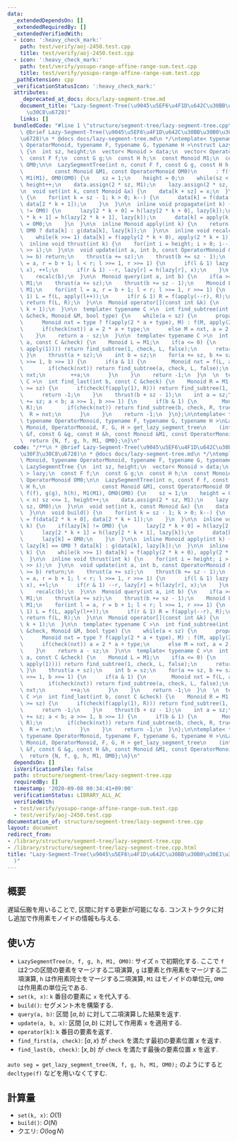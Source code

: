 ```yaml
---
data:
  _extendedDependsOn: []
  _extendedRequiredBy: []
  _extendedVerifiedWith:
  - icon: ':heavy_check_mark:'
    path: test/verify/aoj-2450.test.cpp
    title: test/verify/aoj-2450.test.cpp
  - icon: ':heavy_check_mark:'
    path: test/verify/yosupo-range-affine-range-sum.test.cpp
    title: test/verify/yosupo-range-affine-range-sum.test.cpp
  _pathExtension: cpp
  _verificationStatusIcon: ':heavy_check_mark:'
  attributes:
    _deprecated_at_docs: docs/lazy-segment-tree.md
    document_title: "Lazy-Segment-Tree(\u9045\u5EF6\u4F1D\u642C\u30BB\u30B0\u30E1\u30F3\
      \u30C8\u6728)"
    links: []
  bundledCode: "#line 1 \"structure/segment-tree/lazy-segment-tree.cpp\"\n/**\n *\
    \ @brief Lazy-Segment-Tree(\u9045\u5EF6\u4F1D\u642C\u30BB\u30B0\u30E1\u30F3\u30C8\
    \u6728)\n * @docs docs/lazy-segment-tree.md\n */\ntemplate< typename Monoid, typename\
    \ OperatorMonoid, typename F, typename G, typename H >\nstruct LazySegmentTree\
    \ {\n  int sz, height;\n  vector< Monoid > data;\n  vector< OperatorMonoid > lazy;\n\
    \  const F f;\n  const G g;\n  const H h;\n  const Monoid M1;\n  const OperatorMonoid\
    \ OM0;\n\n  LazySegmentTree(int n, const F f, const G g, const H h,\n        \
    \          const Monoid &M1, const OperatorMonoid OM0)\n      : f(f), g(g), h(h),\
    \ M1(M1), OM0(OM0) {\n    sz = 1;\n    height = 0;\n    while(sz < n) sz <<= 1,\
    \ height++;\n    data.assign(2 * sz, M1);\n    lazy.assign(2 * sz, OM0);\n  }\n\
    \n  void set(int k, const Monoid &x) {\n    data[k + sz] = x;\n  }\n\n  void build()\
    \ {\n    for(int k = sz - 1; k > 0; k--) {\n      data[k] = f(data[2 * k + 0],\
    \ data[2 * k + 1]);\n    }\n  }\n\n  inline void propagate(int k) {\n    if(lazy[k]\
    \ != OM0) {\n      lazy[2 * k + 0] = h(lazy[2 * k + 0], lazy[k]);\n      lazy[2\
    \ * k + 1] = h(lazy[2 * k + 1], lazy[k]);\n      data[k] = apply(k);\n      lazy[k]\
    \ = OM0;\n    }\n  }\n\n  inline Monoid apply(int k) {\n    return lazy[k] ==\
    \ OM0 ? data[k] : g(data[k], lazy[k]);\n  }\n\n  inline void recalc(int k) {\n\
    \    while(k >>= 1) data[k] = f(apply(2 * k + 0), apply(2 * k + 1));\n  }\n\n\
    \  inline void thrust(int k) {\n    for(int i = height; i > 0; i--) propagate(k\
    \ >> i);\n  }\n\n  void update(int a, int b, const OperatorMonoid &x) {\n    if(a\
    \ >= b) return;\n    thrust(a += sz);\n    thrust(b += sz - 1);\n    for(int l\
    \ = a, r = b + 1; l < r; l >>= 1, r >>= 1) {\n      if(l & 1) lazy[l] = h(lazy[l],\
    \ x), ++l;\n      if(r & 1) --r, lazy[r] = h(lazy[r], x);\n    }\n    recalc(a);\n\
    \    recalc(b);\n  }\n\n  Monoid query(int a, int b) {\n    if(a >= b) return\
    \ M1;\n    thrust(a += sz);\n    thrust(b += sz - 1);\n    Monoid L = M1, R =\
    \ M1;\n    for(int l = a, r = b + 1; l < r; l >>= 1, r >>= 1) {\n      if(l &\
    \ 1) L = f(L, apply(l++));\n      if(r & 1) R = f(apply(--r), R);\n    }\n   \
    \ return f(L, R);\n  }\n\n  Monoid operator[](const int &k) {\n    return query(k,\
    \ k + 1);\n  }\n\n  template< typename C >\n  int find_subtree(int a, const C\
    \ &check, Monoid &M, bool type) {\n    while(a < sz) {\n      propagate(a);\n\
    \      Monoid nxt = type ? f(apply(2 * a + type), M) : f(M, apply(2 * a + type));\n\
    \      if(check(nxt)) a = 2 * a + type;\n      else M = nxt, a = 2 * a + 1 - type;\n\
    \    }\n    return a - sz;\n  }\n\n  template< typename C >\n  int find_first(int\
    \ a, const C &check) {\n    Monoid L = M1;\n    if(a <= 0) {\n      if(check(f(L,\
    \ apply(1)))) return find_subtree(1, check, L, false);\n      return -1;\n   \
    \ }\n    thrust(a + sz);\n    int b = sz;\n    for(a += sz, b += sz; a < b; a\
    \ >>= 1, b >>= 1) {\n      if(a & 1) {\n        Monoid nxt = f(L, apply(a));\n\
    \        if(check(nxt)) return find_subtree(a, check, L, false);\n        L =\
    \ nxt;\n        ++a;\n      }\n    }\n    return -1;\n  }\n  \n  template< typename\
    \ C >\n  int find_last(int b, const C &check) {\n    Monoid R = M1;\n    if(b\
    \ >= sz) {\n      if(check(f(apply(1), R))) return find_subtree(1, check, R, true);\n\
    \      return -1;\n    }\n    thrust(b + sz - 1);\n    int a = sz;\n    for(b\
    \ += sz; a < b; a >>= 1, b >>= 1) {\n      if(b & 1) {\n        Monoid nxt = f(apply(--b),\
    \ R);\n        if(check(nxt)) return find_subtree(b, check, R, true);\n      \
    \  R = nxt;\n      }\n    }\n    return -1;\n  }\n};\n\ntemplate< typename Monoid,\
    \ typename OperatorMonoid, typename F, typename G, typename H >\nLazySegmentTree<\
    \ Monoid, OperatorMonoid, F, G, H > get_lazy_segment_tree\n    (int N, const F\
    \ &f, const G &g, const H &h, const Monoid &M1, const OperatorMonoid &OM0) {\n\
    \  return {N, f, g, h, M1, OM0};\n}\n"
  code: "/**\n * @brief Lazy-Segment-Tree(\u9045\u5EF6\u4F1D\u642C\u30BB\u30B0\u30E1\
    \u30F3\u30C8\u6728)\n * @docs docs/lazy-segment-tree.md\n */\ntemplate< typename\
    \ Monoid, typename OperatorMonoid, typename F, typename G, typename H >\nstruct\
    \ LazySegmentTree {\n  int sz, height;\n  vector< Monoid > data;\n  vector< OperatorMonoid\
    \ > lazy;\n  const F f;\n  const G g;\n  const H h;\n  const Monoid M1;\n  const\
    \ OperatorMonoid OM0;\n\n  LazySegmentTree(int n, const F f, const G g, const\
    \ H h,\n                  const Monoid &M1, const OperatorMonoid OM0)\n      :\
    \ f(f), g(g), h(h), M1(M1), OM0(OM0) {\n    sz = 1;\n    height = 0;\n    while(sz\
    \ < n) sz <<= 1, height++;\n    data.assign(2 * sz, M1);\n    lazy.assign(2 *\
    \ sz, OM0);\n  }\n\n  void set(int k, const Monoid &x) {\n    data[k + sz] = x;\n\
    \  }\n\n  void build() {\n    for(int k = sz - 1; k > 0; k--) {\n      data[k]\
    \ = f(data[2 * k + 0], data[2 * k + 1]);\n    }\n  }\n\n  inline void propagate(int\
    \ k) {\n    if(lazy[k] != OM0) {\n      lazy[2 * k + 0] = h(lazy[2 * k + 0], lazy[k]);\n\
    \      lazy[2 * k + 1] = h(lazy[2 * k + 1], lazy[k]);\n      data[k] = apply(k);\n\
    \      lazy[k] = OM0;\n    }\n  }\n\n  inline Monoid apply(int k) {\n    return\
    \ lazy[k] == OM0 ? data[k] : g(data[k], lazy[k]);\n  }\n\n  inline void recalc(int\
    \ k) {\n    while(k >>= 1) data[k] = f(apply(2 * k + 0), apply(2 * k + 1));\n\
    \  }\n\n  inline void thrust(int k) {\n    for(int i = height; i > 0; i--) propagate(k\
    \ >> i);\n  }\n\n  void update(int a, int b, const OperatorMonoid &x) {\n    if(a\
    \ >= b) return;\n    thrust(a += sz);\n    thrust(b += sz - 1);\n    for(int l\
    \ = a, r = b + 1; l < r; l >>= 1, r >>= 1) {\n      if(l & 1) lazy[l] = h(lazy[l],\
    \ x), ++l;\n      if(r & 1) --r, lazy[r] = h(lazy[r], x);\n    }\n    recalc(a);\n\
    \    recalc(b);\n  }\n\n  Monoid query(int a, int b) {\n    if(a >= b) return\
    \ M1;\n    thrust(a += sz);\n    thrust(b += sz - 1);\n    Monoid L = M1, R =\
    \ M1;\n    for(int l = a, r = b + 1; l < r; l >>= 1, r >>= 1) {\n      if(l &\
    \ 1) L = f(L, apply(l++));\n      if(r & 1) R = f(apply(--r), R);\n    }\n   \
    \ return f(L, R);\n  }\n\n  Monoid operator[](const int &k) {\n    return query(k,\
    \ k + 1);\n  }\n\n  template< typename C >\n  int find_subtree(int a, const C\
    \ &check, Monoid &M, bool type) {\n    while(a < sz) {\n      propagate(a);\n\
    \      Monoid nxt = type ? f(apply(2 * a + type), M) : f(M, apply(2 * a + type));\n\
    \      if(check(nxt)) a = 2 * a + type;\n      else M = nxt, a = 2 * a + 1 - type;\n\
    \    }\n    return a - sz;\n  }\n\n  template< typename C >\n  int find_first(int\
    \ a, const C &check) {\n    Monoid L = M1;\n    if(a <= 0) {\n      if(check(f(L,\
    \ apply(1)))) return find_subtree(1, check, L, false);\n      return -1;\n   \
    \ }\n    thrust(a + sz);\n    int b = sz;\n    for(a += sz, b += sz; a < b; a\
    \ >>= 1, b >>= 1) {\n      if(a & 1) {\n        Monoid nxt = f(L, apply(a));\n\
    \        if(check(nxt)) return find_subtree(a, check, L, false);\n        L =\
    \ nxt;\n        ++a;\n      }\n    }\n    return -1;\n  }\n  \n  template< typename\
    \ C >\n  int find_last(int b, const C &check) {\n    Monoid R = M1;\n    if(b\
    \ >= sz) {\n      if(check(f(apply(1), R))) return find_subtree(1, check, R, true);\n\
    \      return -1;\n    }\n    thrust(b + sz - 1);\n    int a = sz;\n    for(b\
    \ += sz; a < b; a >>= 1, b >>= 1) {\n      if(b & 1) {\n        Monoid nxt = f(apply(--b),\
    \ R);\n        if(check(nxt)) return find_subtree(b, check, R, true);\n      \
    \  R = nxt;\n      }\n    }\n    return -1;\n  }\n};\n\ntemplate< typename Monoid,\
    \ typename OperatorMonoid, typename F, typename G, typename H >\nLazySegmentTree<\
    \ Monoid, OperatorMonoid, F, G, H > get_lazy_segment_tree\n    (int N, const F\
    \ &f, const G &g, const H &h, const Monoid &M1, const OperatorMonoid &OM0) {\n\
    \  return {N, f, g, h, M1, OM0};\n}\n"
  dependsOn: []
  isVerificationFile: false
  path: structure/segment-tree/lazy-segment-tree.cpp
  requiredBy: []
  timestamp: '2020-09-08 00:34:41+09:00'
  verificationStatus: LIBRARY_ALL_AC
  verifiedWith:
  - test/verify/yosupo-range-affine-range-sum.test.cpp
  - test/verify/aoj-2450.test.cpp
documentation_of: structure/segment-tree/lazy-segment-tree.cpp
layout: document
redirect_from:
- /library/structure/segment-tree/lazy-segment-tree.cpp
- /library/structure/segment-tree/lazy-segment-tree.cpp.html
title: "Lazy-Segment-Tree(\u9045\u5EF6\u4F1D\u642C\u30BB\u30B0\u30E1\u30F3\u30C8\u6728\
  )"
---
```

## 概要

遅延伝搬を用いることで, 区間に対する更新が可能になる. コンストラクタに対し追加で作用素モノイドの情報も与える.

## 使い方

* `LazySegmentTree(n, f, g, h, M1, OM0)`: サイズ `n` で初期化する. ここで `f` は2つの区間の要素をマージする二項演算, `g` は要素と作用素をマージする二項演算, `h` は作用素同士をマージする二項演算, `M1` はモノイドの単位元, `OM0` は作用素の単位元である.
* `set(k, x)`: `k` 番目の要素に `x` を代入する.
* `build()`: セグメント木を構築する.
* `query(a, b)`: 区間 $[a, b)$ に対して二項演算した結果を返す.
* `update(a, b, x)`: 区間 $[a, b)$ に対して作用素 `x` を適用する.
* `operator[k]`: `k` 番目の要素を返す.
* `find_first(a, check)`: $[a,x)$ が `check` を満たす最初の要素位置 $x$ を返す.
* `find_last(b, check)`: $[x,b)$ が `check` を満たす最後の要素位置 $x$ を返す.

`auto seg = get_lazy_segment_tree(N, f, g, h, M1, OM0);` のようにすると `decltype(f)` などを用いなくてすむ.

## 計算量

* `set(k, x)`: $O(1)$
* `build()`: $O(N)$
* クエリ: $O(\log N)$
